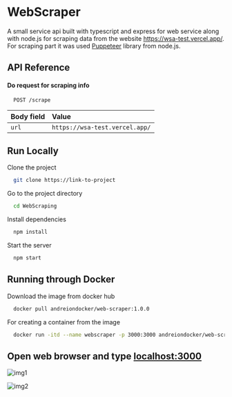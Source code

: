 # WebScraper

A small service api built with typescript and express for web service along with node.js for scraping data from the website https://wsa-test.vercel.app/. For scraping part it was used [Puppeteer](https://pptr.dev/) library from node.js.

## API Reference

#### Do request for scraping info

```http
  POST /scrape
```

| Body field | Value                          |
| :--------- | :----------------------------- |
| `url`      | `https://wsa-test.vercel.app/` |

## Run Locally

Clone the project

```bash
  git clone https://link-to-project
```

Go to the project directory

```bash
  cd WebScraping
```

Install dependencies

```bash
  npm install
```

Start the server

```bash
  npm start
```

## Running through Docker

Download the image from docker hub

```bash
  docker pull andreiondocker/web-scraper:1.0.0
```

For creating a container from the image

```bash
  docker run -itd --name webscraper -p 3000:3000 andreiondocker/web-scraper:1.0.0
```

## Open web browser and type [localhost:3000](http://localhost:3000)

![img1](https://via.placeholder.com/468x300?text=App+Screenshot+Here)

![img2](https://via.placeholder.com/468x300?text=App+Screenshot+Here)
